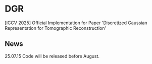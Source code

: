 # DGR
[ICCV 2025] Official Implementation for Paper 'Discretized Gaussian Representation for Tomographic Reconstruction'
## News
25.07.15 Code will be released before August.
